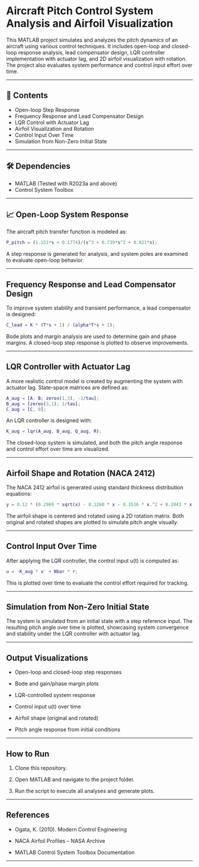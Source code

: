 # Aircraft Pitch Control System Analysis and Airfoil Visualization

This MATLAB project simulates and analyzes the pitch dynamics of an aircraft using various control techniques. It includes open-loop and closed-loop response analysis, lead compensator design, LQR controller implementation with actuator lag, and 2D airfoil visualization with rotation. The project also evaluates system performance and control input effort over time.

---

## 📂 Contents

- Open-loop Step Response
- Frequency Response and Lead Compensator Design
- LQR Control with Actuator Lag
- Airfoil Visualization and Rotation
- Control Input Over Time
- Simulation from Non-Zero Initial State

---

## 🛠️ Dependencies

- MATLAB (Tested with R2023a and above)
- Control System Toolbox

---

## 📈 Open-Loop System Response

The aircraft pitch transfer function is modeled as:

```matlab
P_pitch = (1.151*s + 0.1774)/(s^3 + 0.739*s^2 + 0.921*s);
```
A step response is generated for analysis, and system poles are examined to evaluate open-loop behavior.

---

## Frequency Response and Lead Compensator Design

To improve system stability and transient performance, a lead compensator is designed:

```matlab
C_lead = K * (T*s + 1) / (alpha*T*s + 1);
```
Bode plots and margin analysis are used to determine gain and phase margins. A closed-loop step response is plotted to observe improvements.

---

## LQR Controller with Actuator Lag

A more realistic control model is created by augmenting the system with actuator lag. State-space matrices are defined as:
```matlab
A_aug = [A, B; zeros(1,3), -1/tau];
B_aug = [zeros(3,1); 1/tau];
C_aug = [C, 0];
```
An LQR controller is designed with:
```matlab
K_aug = lqr(A_aug, B_aug, Q_aug, R);
```
The closed-loop system is simulated, and both the pitch angle response and control effort over time are visualized.

---

## Airfoil Shape and Rotation (NACA 2412)
The NACA 2412 airfoil is generated using standard thickness distribution equations:
```matlab
y = 0.12 * (0.2969 * sqrt(x) - 0.1260 * x - 0.3516 * x.^2 + 0.2843 * x.^3 - 0.1036 * x.^4);
```
The airfoil shape is centered and rotated using a 2D rotation matrix. Both original and rotated shapes are plotted to simulate pitch angle visually.

---

## Control Input Over Time
After applying the LQR controller, the control input u(t) is computed as:
```matlab
u = -K_aug * x' + Nbar * r;
```
This is plotted over time to evaluate the control effort required for tracking.

---

## Simulation from Non-Zero Initial State
The system is simulated from an initial state with a step reference input. The resulting pitch angle over time is plotted, showcasing system convergence and stability under the LQR controller with actuator lag.

---

## Output Visualizations
- Open-loop and closed-loop step responses

- Bode and gain/phase margin plots

- LQR-controlled system response

- Control input u(t) over time

- Airfoil shape (original and rotated)

- Pitch angle response from initial conditions

---

## How to Run
1) Clone this repository.

2) Open MATLAB and navigate to the project folder.

3) Run the script to execute all analyses and generate plots.

---

## References
- Ogata, K. (2010). Modern Control Engineering

- NACA Airfoil Profiles – NASA Archive

- MATLAB Control System Toolbox Documentation

---



